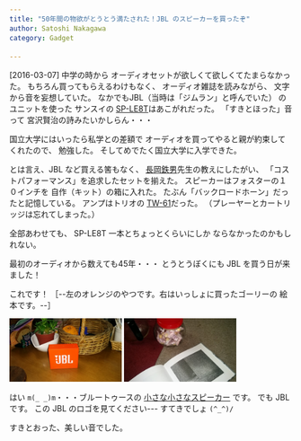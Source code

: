 ```yaml
---
title: "50年間の物欲がとうとう満たされた！JBL のスピーカーを買ったぞ"
author: Satoshi Nakagawa
category: Gadget

---
```


[2016-03-07]  中学の時から
オーディオセットが欲しくて欲しくてたまらなかった。
もちろん買ってもらえるわけもなく、
オーディオ雑誌を読みながら、
文字から音を妄想していた。
なかでもJBL（当時は「ジムラン」と呼んでいた）
のユニットを使った
サンスイの
[SP-LE8T](http://audio-heritage.jp/SANSUI/speaker/sp-le8t.html)はあこがれだった。
「すきとほった」音って
宮沢賢治の詩みたいかしらん・・・

 国立大学にはいったら私学との差額で
オーディオを買ってやると親が約束してくれたので、
勉強した。
そしてめでたく国立大学に入学できた。

 とは言え、JBL など買える筈もなく、
[長岡鉄男](https://ja.wikipedia.org/wiki/%E9%95%B7%E5%B2%A1%E9%89%84%E7%94%B7)先生の教えにしたがい、
「コストパフォーマンス」を追求したセットを揃えた。
スピーカーはフォスターの１０インチを
自作（キット）の箱に入れた。
たぶん「バックロードホーン」だったと記憶している。
アンプはトリオの
[TW-61](http://audio-heritage.jp/TRIO-KENWOOD/amp/tw-61.html)だった。
（プレーヤーとカートリッジは忘れてしまった。）

 全部あわせても、
SP-LE8T 一本とちょっとくらいにしか
ならなかったのかもしれない。

 最初のオーディオから数えても45年・・・
とうとうぼくにも JBL を買う日が来ました！

<!--more-->

 これです！
［--左のオレンジのやつです。右はいっしょに買ったゴーリーの
絵本です。--］

<a href="/pict/2016-03-07-jbl.jpg"><img src="/pict/2016-03-07-jbl.jpg" alt="JBL GO!" width="200"/></a>
<a href="/pict/2016-03-07-gory.jpg"><img src="/pict/2016-03-07-gory.jpg" alt="いっしょに買ったゴーリーの絵本" width="200"/></a>

 はい `m(_ _)m`・・・ブルートゥースの
[小さな小さなスピーカー](http://jbl.harman-japan.co.jp/product.php?id=go)
です。
でも JBL です。
この JBL のロゴを見てください---
すてきでしょ `(^_^)/`

 すきとおった、美しい音でした。


